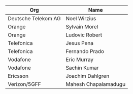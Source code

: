 | Org                    | Name                                                |
| -----------------------| ----------------------------------------------------|
| Deutsche Telekom AG | Noel Wirzius |
| Orange | Sylvain Morel |
| Orange| Ludovic Robert|
| Telefonica | Jesus Pena |
| Telefonica | Fernando Prado |
| Vodafone | Eric Murray |
| Vodafone| Sachin Kumar |
| Ericsson | Joachim Dahlgren |
| Verizon/5GFF | Mahesh Chapalamadugu |
